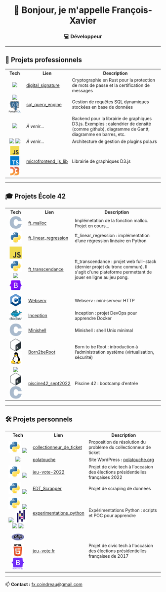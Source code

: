 <h1 align="center">👋 Bonjour, je m'appelle François-Xavier</h1> 
<h3 align="center">💻 Développeur</h3> 

---

## 🚀 Projets professionnels

<table>
  <tr><th>Tech</th><th>Lien</th><th>Description</th></tr>
  <tr>
    <td align="center">
      <img src="https://upload.wikimedia.org/wikipedia/commons/d/d5/Rust_programming_language_black_logo.svg" width="40"/>
    </td>
    <td><a href="https://github.com/FXC-ai/digital_signature">digital_signature</a></td>
    <td>Cryptographie en Rust pour la protection de mots de passe et la certification de messages</td>
  </tr>
  <tr>
    <td align="center"> 
      <img src="https://upload.wikimedia.org/wikipedia/commons/d/d5/Rust_programming_language_black_logo.svg" width="40"/>
      <img src="https://raw.githubusercontent.com/devicons/devicon/master/icons/postgresql/postgresql-original-wordmark.svg" width="40"/>
    </td>
    <td><a href="https://github.com/FXC-ai/sql_query_engine">sql_query_engine</a></td>
    <td>Gestion de requêtes SQL dynamiques stockées en base de données</td>
  </tr>
  <tr>
    <td align="center">
      <img src="https://upload.wikimedia.org/wikipedia/commons/d/d5/Rust_programming_language_black_logo.svg" width="40"/>
    </td>
    <td><i>À venir...</i></td>
    <td>Backend pour la librairie de graphiques D3.js. Exemples : calendrier de densité (comme github), diagramme de Gantt, diagramme en barres, etc.</td>
  </tr>
  <tr>
    <td align="center">
      <img src="https://upload.wikimedia.org/wikipedia/commons/d/d5/Rust_programming_language_black_logo.svg" width="40"/>
      <img src="https://encrypted-tbn0.gstatic.com/images?q=tbn:ANd9GcSl2tLN_XyrGc4oW_Kn-VPBbwQiCVdhiD2tsQ&s" width="120"/>
    </td>
    <td><i>À venir...</i></td>
    <td>Architecture de gestion de plugins pola.rs</td>
  </tr>
  <tr>
    <td align="center">
      <img src="https://raw.githubusercontent.com/devicons/devicon/master/icons/javascript/javascript-original.svg" width="30"/>
      <img src="https://raw.githubusercontent.com/devicons/devicon/master/icons/typescript/typescript-original.svg" width="30"/>
      <img src="https://raw.githubusercontent.com/devicons/devicon/master/icons/d3js/d3js-original.svg" width="30"/>
    </td>
    <td><a href="https://github.com/FXC-ai/microfrontend_js_lib">microfrontend_js_lib</a></td>
    <td>Librairie de graphiques D3.js</td>
  </tr>
</table>

---

## 🎓 Projets École 42

<table>
  <tr><th>Tech</th><th>Lien</th><th>Description</th></tr>
  <tr>
    <td align="center"><img src="https://raw.githubusercontent.com/devicons/devicon/master/icons/c/c-original.svg" width="40"/></td>
    <td><a href="https://github.com/FXC-ai/malloc/tree/main">ft_malloc</a></td>
    <td>Implémetation de la fonction malloc. Projet en cours...</td>
  </tr>
  <tr>
    <td align="center"><img src="https://raw.githubusercontent.com/devicons/devicon/master/icons/python/python-original.svg" width="40"/></td>
    <td><a href="https://github.com/FXC-ai/ft_linear_regression">ft_linear_regression</a></td>
    <td>ft_linear_regression : implémentation d’une régression linéaire en Python</td>
  </tr>
  <tr>
    <td align="center">
      <img src="https://raw.githubusercontent.com/devicons/devicon/master/icons/javascript/javascript-original.svg" width="40"/>
      <img src="https://raw.githubusercontent.com/devicons/devicon/master/icons/python/python-original.svg" width="40"/>
      <img src="https://cdn.worldvectorlogo.com/logos/django.svg" width="40"/>
      <img src="https://raw.githubusercontent.com/devicons/devicon/master/icons/bootstrap/bootstrap-original.svg" width="40"/>
    </td>
    <td><a href="https://github.com/FXC-ai/ft_transcendance">ft_transcendance</a></td>
    <td>ft_transcendance : projet web full-stack (dernier projet du tronc commun). Il s'agit d'une plateforme permettant de jouer en ligne au jeu pong.</td>
  </tr>
  <tr>
    <td align="center"><img src="https://raw.githubusercontent.com/devicons/devicon/master/icons/cplusplus/cplusplus-original.svg" width="40"/></td>
    <td><a href="https://github.com/FXC-ai/webserv">Webserv</a></td>
    <td>Webserv : mini‑serveur HTTP</td>
  </tr>
  <tr>
    <td align="center"><img src="https://raw.githubusercontent.com/devicons/devicon/master/icons/docker/docker-original-wordmark.svg" width="40"/></td>
    <td><a href="https://github.com/FXC-ai/inception">Inception</a></td>
    <td>Inception : projet DevOps pour apprendre Docker</td>
  </tr>
  <tr>
    <td align="center"><img src="https://raw.githubusercontent.com/devicons/devicon/master/icons/c/c-original.svg" width="40"/></td>
    <td><a href="https://github.com/FXC-ai/Minishell">Minishell</a></td>
    <td>Minishell : shell Unix minimal</td>
  </tr>
  <tr>
    <td align="center"><img src="https://raw.githubusercontent.com/devicons/devicon/master/icons/bash/bash-original.svg" width="40"/><img src="https://raw.githubusercontent.com/devicons/devicon/master/icons/linux/linux-original.svg" alt="linux" width="40" height="40"/></td>
    <td><a href="https://github.com/FXC-ai/Born2beRoot">Born2beRoot</a></td>
    <td>Born to be Root : introduction à l’administration système (virtualisation, sécurité)</td>
  </tr>
  <tr>
    <td align="center">
      <img src="https://www.vectorlogo.zone/logos/git-scm/git-scm-icon.svg" width="40"/>
      <img src="https://raw.githubusercontent.com/devicons/devicon/master/icons/bash/bash-original.svg" width="40"/>
      <img src="https://raw.githubusercontent.com/devicons/devicon/master/icons/c/c-original.svg" width="40"/>
    </td>
    <td><a href="https://github.com/FXC-ai/piscine42_sept2022">piscine42_sept2022</a></td>
    <td>Piscine 42 : bootcamp d’entrée</td>
  </tr>
</table>

---

## 🛠️ Projets personnels

<table>
  <tr><th>Tech</th><th>Lien</th><th>Description</th></tr>


  <tr>
    <td align="center">
      <img src="https://raw.githubusercontent.com/devicons/devicon/master/icons/python/python-original.svg" width="40"/>
      <img src="https://upload.wikimedia.org/wikipedia/commons/3/38/Jupyter_logo.svg" width="40"/>
    </td>
    <td><a href="https://github.com/FXC-ai/collectionneur_de_ticket/blob/main/MigrosBilles.ipynb">collectionneur_de_ticket</a></td>
    <td>Proposition de résolution du problème du collectionneur de ticket</td>
  </tr>
  <tr>
    <td align="center">
      <img src="https://upload.wikimedia.org/wikipedia/commons/9/98/WordPress_blue_logo.svg" width="40"/>
    </td>
    <td><a href="https://www.polatouche.org">polatouche</a></td>
    <td>Site WordPress : <a href="https://www.polatouche.org">polatouche.org</a></td>
  </tr>

  <tr>
    <td align="center">
      <img src="https://raw.githubusercontent.com/devicons/devicon/master/icons/python/python-original.svg" width="40"/>
      <img src="https://cdn.worldvectorlogo.com/logos/django.svg" width="40"/>
    </td>
    <td><a href="https://github.com/FXC-ai/Jeu-Vote-2022">jeu-vote-2022</a></td>
    <td>Projet de civic tech à l'occasion des élections présidentielles françaises 2022</td>
  </tr>
  <tr>
    <td align="center">
      <img src="https://raw.githubusercontent.com/devicons/devicon/master/icons/python/python-original.svg" width="40"/>
      <img src="https://raw.githubusercontent.com/detain/svg-logos/780f25886640cef088af994181646db2f6b1a3f8/svg/selenium-logo.svg" width="40"/>
    </td>
    <td><a href="https://github.com/FXC-ai/EDT_Scrapper">EDT_Scrapper</a></td>
    <td>Projet de scraping de données</td>
  </tr>
  <tr>
    <td align="center">
      <img src="https://raw.githubusercontent.com/devicons/devicon/master/icons/python/python-original.svg" width="40"/>
      <img src="https://upload.wikimedia.org/wikipedia/commons/a/ae/Keras_logo.svg" width="40"/>
      <img src="https://upload.wikimedia.org/wikipedia/commons/8/84/Matplotlib_icon.svg" width="40"/>
      <img src="https://raw.githubusercontent.com/devicons/devicon/master/icons/pandas/pandas-original.svg" width="40"/>
      <img src="https://upload.wikimedia.org/wikipedia/commons/0/05/Scikit_learn_logo_small.svg" width="40"/>
      <img src="https://upload.wikimedia.org/wikipedia/commons/3/31/NumPy_logo_2020.svg" height="40"/>
    </td>
    <td><a href="https://github.com/FXC-ai/experimentations_python">experimentations_python</a></td>
    <td>Expérimentations Python : scripts et POC pour apprendre</td>
  </tr>
  <tr>
    <td align="center">
      <img src="https://raw.githubusercontent.com/devicons/devicon/master/icons/php/php-original.svg" width="40"/>
      <img src="https://raw.githubusercontent.com/devicons/devicon/master/icons/html5/html5-original-wordmark.svg" alt="html5" width="40" height="40"/>
      <img src="https://raw.githubusercontent.com/devicons/devicon/master/icons/bootstrap/bootstrap-plain-wordmark.svg" width="40"/>
    </td>
    <td><a href="http://jeu-vote.fr/">jeu-vote.fr</a></td>
    <td>Projet de civic tech à l'occasion des élections présidentielles françaises de 2017</td>
  </tr>
</table>

---

📫 **Contact :** [fx.coindreau@gmail.com](mailto:fx.coindreau@gmail.com)
